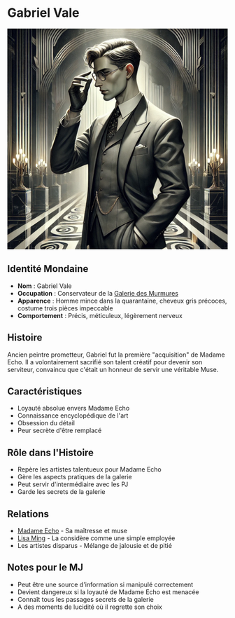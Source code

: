 # Gabriel Vale

![Gabriel Vale](images/gabriel_vale.webp)

## Identité Mondaine
- **Nom** : Gabriel Vale
- **Occupation** : Conservateur de la [Galerie des Murmures](../locations/galerie_des_murmures.md)
- **Apparence** : Homme mince dans la quarantaine, cheveux gris précoces, costume trois pièces impeccable
- **Comportement** : Précis, méticuleux, légèrement nerveux

## Histoire
Ancien peintre prometteur, Gabriel fut la première "acquisition" de Madame Echo. Il a volontairement sacrifié son talent créatif pour devenir son serviteur, convaincu que c'était un honneur de servir une véritable Muse.

## Caractéristiques
- Loyauté absolue envers Madame Echo
- Connaissance encyclopédique de l'art
- Obsession du détail
- Peur secrète d'être remplacé

## Rôle dans l'Histoire
- Repère les artistes talentueux pour Madame Echo
- Gère les aspects pratiques de la galerie
- Peut servir d'intermédiaire avec les PJ
- Garde les secrets de la galerie

## Relations
- [Madame Echo](madame_echo.md) - Sa maîtresse et muse
- [Lisa Ming](lisa_ming.md) - La considère comme une simple employée
- Les artistes disparus - Mélange de jalousie et de pitié

## Notes pour le MJ
- Peut être une source d'information si manipulé correctement
- Devient dangereux si la loyauté de Madame Echo est menacée
- Connaît tous les passages secrets de la galerie
- A des moments de lucidité où il regrette son choix
